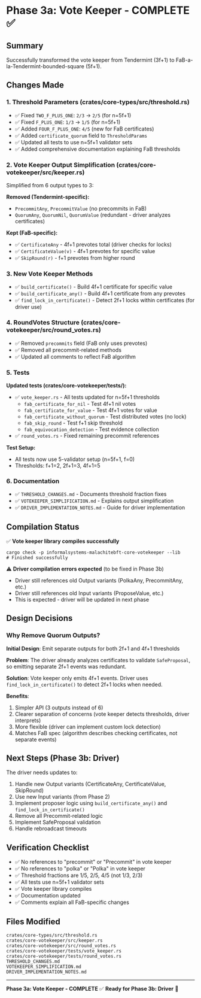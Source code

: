 # Phase 3a: Vote Keeper - COMPLETE ✅

## Summary

Successfully transformed the vote keeper from Tendermint (3f+1) to FaB-a-la-Tendermint-bounded-square (5f+1).

## Changes Made

### 1. Threshold Parameters (crates/core-types/src/threshold.rs)
- ✅ Fixed `TWO_F_PLUS_ONE`: `2/3` → `2/5` (for n=5f+1)
- ✅ Fixed `F_PLUS_ONE`: `1/3` → `1/5` (for n=5f+1)
- ✅ Added `FOUR_F_PLUS_ONE`: `4/5` (new for FaB certificates)
- ✅ Added `certificate_quorum` field to `ThresholdParams`
- ✅ Updated all tests to use n=5f+1 validator sets
- ✅ Added comprehensive documentation explaining FaB thresholds

### 2. Vote Keeper Output Simplification (crates/core-votekeeper/src/keeper.rs)
Simplified from 6 output types to 3:

**Removed (Tendermint-specific):**
- `PrecommitAny`, `PrecommitValue` (no precommits in FaB)
- `QuorumAny`, `QuorumNil`, `QuorumValue` (redundant - driver analyzes certificates)

**Kept (FaB-specific):**
- ✅ `CertificateAny` - 4f+1 prevotes total (driver checks for locks)
- ✅ `CertificateValue(v)` - 4f+1 prevotes for specific value
- ✅ `SkipRound(r)` - f+1 prevotes from higher round

### 3. New Vote Keeper Methods
- ✅ `build_certificate()` - Build 4f+1 certificate for specific value
- ✅ `build_certificate_any()` - Build 4f+1 certificate from any prevotes
- ✅ `find_lock_in_certificate()` - Detect 2f+1 locks within certificates (for driver use)

### 4. RoundVotes Structure (crates/core-votekeeper/src/round_votes.rs)
- ✅ Removed `precommits` field (FaB only uses prevotes)
- ✅ Removed all precommit-related methods
- ✅ Updated all comments to reflect FaB algorithm

### 5. Tests
**Updated tests (crates/core-votekeeper/tests/):**
- ✅ `vote_keeper.rs` - All tests updated for n=5f+1 thresholds
  - `fab_certificate_for_nil` - Test 4f+1 nil votes
  - `fab_certificate_for_value` - Test 4f+1 votes for value
  - `fab_certificate_without_quorum` - Test distributed votes (no lock)
  - `fab_skip_round` - Test f+1 skip threshold
  - `fab_equivocation_detection` - Test evidence collection
- ✅ `round_votes.rs` - Fixed remaining precommit references

**Test Setup:**
- All tests now use 5-validator setup (n=5f+1, f=0)
- Thresholds: f+1=2, 2f+1=3, 4f+1=5

### 6. Documentation
- ✅ `THRESHOLD_CHANGES.md` - Documents threshold fraction fixes
- ✅ `VOTEKEEPER_SIMPLIFICATION.md` - Explains output simplification
- ✅ `DRIVER_IMPLEMENTATION_NOTES.md` - Guide for driver implementation

## Compilation Status

✅ **Vote keeper library compiles successfully**
```
cargo check -p informalsystems-malachitebft-core-votekeeper --lib
# Finished successfully
```

⚠️ **Driver compilation errors expected** (to be fixed in Phase 3b)
- Driver still references old Output variants (PolkaAny, PrecommitAny, etc.)
- Driver still references old Input variants (ProposeValue, etc.)
- This is expected - driver will be updated in next phase

## Design Decisions

### Why Remove Quorum Outputs?

**Initial Design**: Emit separate outputs for both 2f+1 and 4f+1 thresholds

**Problem**: The driver already analyzes certificates to validate `SafeProposal`, so emitting separate 2f+1 events was redundant.

**Solution**: Vote keeper only emits 4f+1 events. Driver uses `find_lock_in_certificate()` to detect 2f+1 locks when needed.

**Benefits**:
1. Simpler API (3 outputs instead of 6)
2. Clearer separation of concerns (vote keeper detects thresholds, driver interprets)
3. More flexible (driver can implement custom lock detection)
4. Matches FaB spec (algorithm describes checking certificates, not separate events)

## Next Steps (Phase 3b: Driver)

The driver needs updates to:
1. Handle new Output variants (CertificateAny, CertificateValue, SkipRound)
2. Use new Input variants (from Phase 2)
3. Implement proposer logic using `build_certificate_any()` and `find_lock_in_certificate()`
4. Remove all Precommit-related logic
5. Implement SafeProposal validation
6. Handle rebroadcast timeouts

## Verification Checklist

- ✅ No references to "precommit" or "Precommit" in vote keeper
- ✅ No references to "polka" or "Polka" in vote keeper
- ✅ Threshold fractions are 1/5, 2/5, 4/5 (not 1/3, 2/3)
- ✅ All tests use n=5f+1 validator sets
- ✅ Vote keeper library compiles
- ✅ Documentation updated
- ✅ Comments explain all FaB-specific changes

## Files Modified

```
crates/core-types/src/threshold.rs
crates/core-votekeeper/src/keeper.rs
crates/core-votekeeper/src/round_votes.rs
crates/core-votekeeper/tests/vote_keeper.rs
crates/core-votekeeper/tests/round_votes.rs
THRESHOLD_CHANGES.md
VOTEKEEPER_SIMPLIFICATION.md
DRIVER_IMPLEMENTATION_NOTES.md
```

---
**Phase 3a: Vote Keeper - COMPLETE** ✅
**Ready for Phase 3b: Driver** 🚀

